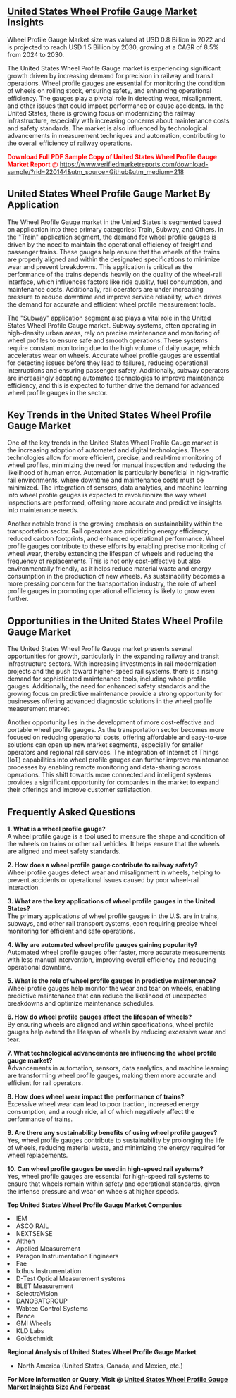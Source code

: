 <h2><a href="https://www.verifiedmarketreports.com/download-sample/?rid=220144&amp;utm_source=Github&amp;utm_medium=218" target="_blank">United States Wheel Profile Gauge Market</a> Insights</h2><p>Wheel Profile Gauge Market size was valued at USD 0.8 Billion in 2022 and is projected to reach USD 1.5 Billion by 2030, growing at a CAGR of 8.5% from 2024 to 2030.</p><p> <p>The United States Wheel Profile Gauge market is experiencing significant growth driven by increasing demand for precision in railway and transit operations. Wheel profile gauges are essential for monitoring the condition of wheels on rolling stock, ensuring safety, and enhancing operational efficiency. The gauges play a pivotal role in detecting wear, misalignment, and other issues that could impact performance or cause accidents. In the United States, there is growing focus on modernizing the railway infrastructure, especially with increasing concerns about maintenance costs and safety standards. The market is also influenced by technological advancements in measurement techniques and automation, contributing to the overall efficiency of railway operations.</p> <p><p><span class=""><span style="color: #ff0000;"><strong>Download Full PDF Sample Copy of United States Wheel Profile Gauge Market Report</strong> @ </span><a href="https://www.verifiedmarketreports.com/download-sample/?rid=220144&amp;utm_source=Github&amp;utm_medium=218" target="_blank">https://www.verifiedmarketreports.com/download-sample/?rid=220144&amp;utm_source=Github&amp;utm_medium=218</a></span></p></p> <h2>United States Wheel Profile Gauge Market By Application</h2> <p>The Wheel Profile Gauge market in the United States is segmented based on application into three primary categories: Train, Subway, and Others. In the "Train" application segment, the demand for wheel profile gauges is driven by the need to maintain the operational efficiency of freight and passenger trains. These gauges help ensure that the wheels of the trains are properly aligned and within the designated specifications to minimize wear and prevent breakdowns. This application is critical as the performance of the trains depends heavily on the quality of the wheel-rail interface, which influences factors like ride quality, fuel consumption, and maintenance costs. Additionally, rail operators are under increasing pressure to reduce downtime and improve service reliability, which drives the demand for accurate and efficient wheel profile measurement tools.</p> <p>The "Subway" application segment also plays a vital role in the United States Wheel Profile Gauge market. Subway systems, often operating in high-density urban areas, rely on precise maintenance and monitoring of wheel profiles to ensure safe and smooth operations. These systems require constant monitoring due to the high volume of daily usage, which accelerates wear on wheels. Accurate wheel profile gauges are essential for detecting issues before they lead to failures, reducing operational interruptions and ensuring passenger safety. Additionally, subway operators are increasingly adopting automated technologies to improve maintenance efficiency, and this is expected to further drive the demand for advanced wheel profile gauges in the sector.</p> <h2>Key Trends in the United States Wheel Profile Gauge Market</h2> <p>One of the key trends in the United States Wheel Profile Gauge market is the increasing adoption of automated and digital technologies. These technologies allow for more efficient, precise, and real-time monitoring of wheel profiles, minimizing the need for manual inspection and reducing the likelihood of human error. Automation is particularly beneficial in high-traffic rail environments, where downtime and maintenance costs must be minimized. The integration of sensors, data analytics, and machine learning into wheel profile gauges is expected to revolutionize the way wheel inspections are performed, offering more accurate and predictive insights into maintenance needs.</p> <p>Another notable trend is the growing emphasis on sustainability within the transportation sector. Rail operators are prioritizing energy efficiency, reduced carbon footprints, and enhanced operational performance. Wheel profile gauges contribute to these efforts by enabling precise monitoring of wheel wear, thereby extending the lifespan of wheels and reducing the frequency of replacements. This is not only cost-effective but also environmentally friendly, as it helps reduce material waste and energy consumption in the production of new wheels. As sustainability becomes a more pressing concern for the transportation industry, the role of wheel profile gauges in promoting operational efficiency is likely to grow even further.</p> <h2>Opportunities in the United States Wheel Profile Gauge Market</h2> <p>The United States Wheel Profile Gauge market presents several opportunities for growth, particularly in the expanding railway and transit infrastructure sectors. With increasing investments in rail modernization projects and the push toward higher-speed rail systems, there is a rising demand for sophisticated maintenance tools, including wheel profile gauges. Additionally, the need for enhanced safety standards and the growing focus on predictive maintenance provide a strong opportunity for businesses offering advanced diagnostic solutions in the wheel profile measurement market.</p> <p>Another opportunity lies in the development of more cost-effective and portable wheel profile gauges. As the transportation sector becomes more focused on reducing operational costs, offering affordable and easy-to-use solutions can open up new market segments, especially for smaller operators and regional rail services. The integration of Internet of Things (IoT) capabilities into wheel profile gauges can further improve maintenance processes by enabling remote monitoring and data-sharing across operations. This shift towards more connected and intelligent systems provides a significant opportunity for companies in the market to expand their offerings and improve customer satisfaction.</p> <h2>Frequently Asked Questions</h2> <p><b>1. What is a wheel profile gauge?</b><br> A wheel profile gauge is a tool used to measure the shape and condition of the wheels on trains or other rail vehicles. It helps ensure that the wheels are aligned and meet safety standards.</p> <p><b>2. How does a wheel profile gauge contribute to railway safety?</b><br> Wheel profile gauges detect wear and misalignment in wheels, helping to prevent accidents or operational issues caused by poor wheel-rail interaction.</p> <p><b>3. What are the key applications of wheel profile gauges in the United States?</b><br> The primary applications of wheel profile gauges in the U.S. are in trains, subways, and other rail transport systems, each requiring precise wheel monitoring for efficient and safe operations.</p> <p><b>4. Why are automated wheel profile gauges gaining popularity?</b><br> Automated wheel profile gauges offer faster, more accurate measurements with less manual intervention, improving overall efficiency and reducing operational downtime.</p> <p><b>5. What is the role of wheel profile gauges in predictive maintenance?</b><br> Wheel profile gauges help monitor the wear and tear on wheels, enabling predictive maintenance that can reduce the likelihood of unexpected breakdowns and optimize maintenance schedules.</p> <p><b>6. How do wheel profile gauges affect the lifespan of wheels?</b><br> By ensuring wheels are aligned and within specifications, wheel profile gauges help extend the lifespan of wheels by reducing excessive wear and tear.</p> <p><b>7. What technological advancements are influencing the wheel profile gauge market?</b><br> Advancements in automation, sensors, data analytics, and machine learning are transforming wheel profile gauges, making them more accurate and efficient for rail operators.</p> <p><b>8. How does wheel wear impact the performance of trains?</b><br> Excessive wheel wear can lead to poor traction, increased energy consumption, and a rough ride, all of which negatively affect the performance of trains.</p> <p><b>9. Are there any sustainability benefits of using wheel profile gauges?</b><br> Yes, wheel profile gauges contribute to sustainability by prolonging the life of wheels, reducing material waste, and minimizing the energy required for wheel replacements.</p> <p><b>10. Can wheel profile gauges be used in high-speed rail systems?</b><br> Yes, wheel profile gauges are essential for high-speed rail systems to ensure that wheels remain within safety and operational standards, given the intense pressure and wear on wheels at higher speeds.</p> </p><p><strong>Top United States Wheel Profile Gauge Market Companies</strong></p><div data-test-id=""><p><li>IEM</li><li> ASCO RAIL</li><li> NEXTSENSE</li><li> Althen</li><li> Applied Measurement</li><li> Paragon Instrumentation Engineers</li><li> Fae</li><li> Ixthus Instrumentation</li><li> D-Test Optical Measurement systems</li><li> BLET Measurement</li><li> SelectraVision</li><li> DANOBATGROUP</li><li> Wabtec Control Systems</li><li> Bance</li><li> GMI Wheels</li><li> KLD Labs</li><li> Goldschmidt</li></p><div><strong>Regional Analysis of&nbsp;United States Wheel Profile Gauge Market</strong></div><ul><li dir="ltr"><p dir="ltr">North America&nbsp;(United States, Canada, and Mexico, etc.)</p></li></ul><p><strong>For More Information or Query, Visit @&nbsp;</strong><strong><a href="https://www.verifiedmarketreports.com/product/wheel-profile-gauge-market/?utm_source=Github&amp;utm_medium=218" target="_blank">United States Wheel Profile Gauge Market Insights Size And Forecast</a></strong></p></div>
